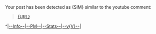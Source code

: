 Your post has been detected as {SIM} similar to the youtube comment:
> [{URL}]({URL})

^|[--Info--](https://www.reddit.com/r/you_comment_bot/)|[--PM--](https://www.reddit.com/message/compose?to=/r/you_comment_bot)|[--Stats--](https://youcomment.herokuapp.com/)|[--v{V}--](https://www.github.com/andresmweber/youcomment/releases)|